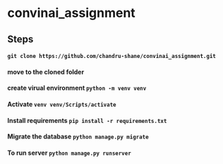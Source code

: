 # convinai_assignment
## Steps
#### `git clone https://github.com/chandru-shane/convinai_assignment.git`
#### move to the cloned folder
#### create virual environment `python -m venv venv`
#### Activate `venv venv/Scripts/activate`
#### Install requirements `pip install -r requirements.txt`
#### Migrate the database `python manage.py migrate`
#### To run server `python manage.py runserver`
